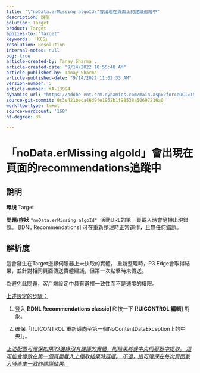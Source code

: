 ```yaml
---
title: "\"noData.erMissing algoId\"會出現在頁面上的建議追蹤中"
description: 說明
solution: Target
product: Target
applies-to: "Target"
keywords: 「KCS」
resolution: Resolution
internal-notes: null
bug: true
article-created-by: Tanay Sharma .
article-created-date: "9/14/2022 10:55:48 AM"
article-published-by: Tanay Sharma .
article-published-date: "9/14/2022 11:02:33 AM"
version-number: 5
article-number: KA-13994
dynamics-url: "https://adobe-ent.crm.dynamics.com/main.aspx?forceUCI=1&pagetype=entityrecord&etn=knowledgearticle&id=e3d763c7-1b34-ed11-9db1-002248086735"
source-git-commit: 0c3e421beca46d9fe1952b1f98538a50697216a0
workflow-type: tm+mt
source-wordcount: '168'
ht-degree: 3%

---
```


# 「noData.erMissing algoId」會出現在頁面的recommendations追蹤中

## 說明

<b>環境</b>
Target


<b>問題/症狀</b>
`"noData.erMissing algoId"`  活動URL的第一頁載入時會隨機出現錯誤。 [!DNL Recommendations] 可在重新整理時正常運作，且無任何錯誤。


## 解析度


這會發生在Target邊緣伺服器上未快取的實體。 重新整理時，R3 Edge會取得結果，並針對相同頁面傳送實體建議，但第一次點擊時未傳送。

為避免此問題，客戶端設定中具有選擇一致性而不是速度的權限。



<u>上述設定的步驟：</u>

1. 登入 <b>[!DNL Recommendations classic] </b>和按一下 <b>[!UICONTROL 編輯]</b> 對象。

2. 確保「[!UICONTROL 重新導向至第一個NoContentDataException上的中央]」。

*<u>上述配置可確保如果R3邊緣沒有建議的實體，則結果將從中央伺服器中提取。 這可能會導致在第一個頁面載入上擷取結果時延遲。 不過，這可確保在每次頁面載入時產生一致的建議結果。</u>*


